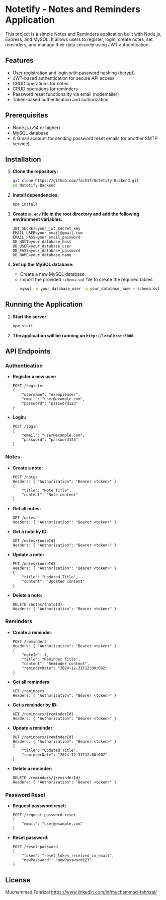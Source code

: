 # Notetify - Notes and Reminders Application

This project is a simple Notes and Reminders application built with Node.js, Express, and MySQL. It allows users to register, login, create notes, set reminders, and manage their data securely using JWT authentication.

## Features
- User registration and login with password hashing (bcrypt)
- JWT-based authentication for secure API access
- CRUD operations for notes
- CRUD operations for reminders
- Password reset functionality via email (nodemailer)
- Token-based authentication and authorization

## Prerequisites
- Node.js (v14 or higher)
- MySQL database
- A Gmail account for sending password reset emails (or another SMTP service)

## Installation

1. **Clone the repository:**
    ```sh
    git clone https://github.com/fach3f/Notetify-Backend.git
    cd Notetify-Backend
    ```

2. **Install dependencies:**
    ```sh
    npm install
    ```

3. **Create a `.env` file in the root directory and add the following environment variables:**
    ```
    JWT_SECRET=your_jwt_secret_key
    EMAIL_USER=your_email@gmail.com
    EMAIL_PASS=your_email_password
    DB_HOST=your_database_host
    DB_USER=your_database_user
    DB_PASS=your_database_password
    DB_NAME=your_database_name
    ```

4. **Set up the MySQL database:**
    - Create a new MySQL database.
    - Import the provided `schema.sql` file to create the required tables:
        ```sh
        mysql -u your_database_user -p your_database_name < schema.sql
        ```

## Running the Application

1. **Start the server:**
    ```sh
    npm start
    ```

2. **The application will be running on `http://localhost:3000`.**

## API Endpoints

### Authentication

- **Register a new user:**
    ```
    POST /register
    {
        "username": "exampleuser",
        "email": "user@example.com",
        "password": "password123"
    }
    ```

- **Login:**
    ```
    POST /login
    {
        "email": "user@example.com",
        "password": "password123"
    }
    ```

### Notes

- **Create a note:**
    ```
    POST /notes
    Headers: { "Authorization": "Bearer <token>" }
    {
        "title": "Note Title",
        "content": "Note content"
    }
    ```

- **Get all notes:**
    ```
    GET /notes
    Headers: { "Authorization": "Bearer <token>" }
    ```

- **Get a note by ID:**
    ```
    GET /notes/{noteId}
    Headers: { "Authorization": "Bearer <token>" }
    ```

- **Update a note:**
    ```
    PUT /notes/{noteId}
    Headers: { "Authorization": "Bearer <token>" }
    {
        "title": "Updated Title",
        "content": "Updated content"
    }
    ```

- **Delete a note:**
    ```
    DELETE /notes/{noteId}
    Headers: { "Authorization": "Bearer <token>" }
    ```

### Reminders

- **Create a reminder:**
    ```
    POST /reminders
    Headers: { "Authorization": "Bearer <token>" }
    {
        "noteId": 1,
        "title": "Reminder Title",
        "content": "Reminder content",
        "reminderDate": "2024-12-31T12:00:00Z"
    }
    ```

- **Get all reminders:**
    ```
    GET /reminders
    Headers: { "Authorization": "Bearer <token>" }
    ```

- **Get a reminder by ID:**
    ```
    GET /reminders/{reminderId}
    Headers: { "Authorization": "Bearer <token>" }
    ```

- **Update a reminder:**
    ```
    PUT /reminders/{reminderId}
    Headers: { "Authorization": "Bearer <token>" }
    {
        "title": "Updated Title",
        "reminderDate": "2024-12-31T12:00:00Z"
    }
    ```

- **Delete a reminder:**
    ```
    DELETE /reminders/{reminderId}
    Headers: { "Authorization": "Bearer <token>" }
    ```

### Password Reset

- **Request password reset:**
    ```
    POST /request-password-reset
    {
        "email": "user@example.com"
    }
    ```

- **Reset password:**
    ```
    POST /reset-password
    {
        "token": "reset_token_received_in_email",
        "newPassword": "newPassword123"
    }
    ```

## License
Muchammad Fahrizal
https://www.linkedin.com/in/muchammad-fahrizal/
